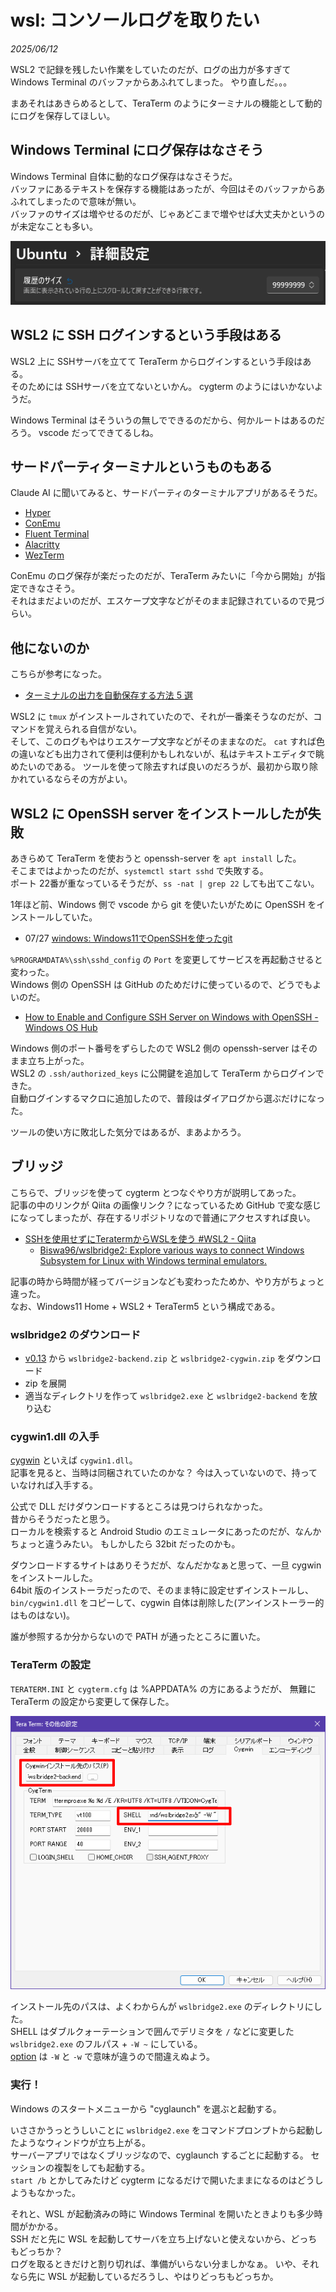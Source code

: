 # wsl: コンソールログを取りたい

_2025/06/12_

WSL2 で記録を残したい作業をしていたのだが、ログの出力が多すぎて Windows Terminal のバッファからあふれてしまった。
やり直しだ。。。

まあそれはあきらめるとして、TeraTerm のようにターミナルの機能として動的にログを保存してほしい。

## Windows Terminal にログ保存はなさそう

Windows Terminal 自体に動的なログ保存はなさそうだ。  
バッファにあるテキストを保存する機能はあったが、今回はそのバッファからあふれてしまったので意味が無い。  
バッファのサイズは増やせるのだが、じゃあどこまで増やせば大丈夫かというのが未定なことも多い。

![image](images/20250612a-1.png)

## WSL2 に SSH ログインするという手段はある

WSL2 上に SSHサーバを立てて TeraTerm からログインするという手段はある。  
そのためには SSHサーバを立てないといかん。
cygterm のようにはいかないようだ。

Windows Terminal はそういうの無しでできるのだから、何かルートはあるのだろう。
vscode だってできてるしね。

## サードパーティターミナルというものもある

Claude AI に聞いてみると、サードパーティのターミナルアプリがあるそうだ。

* [Hyper](https://hyper.is/)
* [ConEmu](https://conemu.github.io/)
* [Fluent Terminal](https://github.com/felixse/FluentTerminal)
* [Alacritty](https://alacritty.org/)
* [WezTerm](https://wezterm.org/)

ConEmu のログ保存が楽だったのだが、TeraTerm みたいに「今から開始」が指定できなさそう。  
それはまだよいのだが、エスケープ文字などがそのまま記録されているので見づらい。

## 他にないのか

こちらが参考になった。

* [ターミナルの出力を自動保存する方法 5 選](https://zenn.dev/noraworld/articles/log-session-input)

WSL2 に `tmux` がインストールされていたので、それが一番楽そうなのだが、コマンドを覚えられる自信がない。  
そして、このログもやはりエスケープ文字などがそのままなのだ。
`cat` すれば色の違いなども出力されて便利は便利かもしれないが、私はテキストエディタで眺めたいのである。
ツールを使って除去すれば良いのだろうが、最初から取り除かれているならその方がよい。

## WSL2 に OpenSSH server をインストールしたが失敗

あきらめて TeraTerm を使おうと openssh-server を `apt install` した。  
そこまではよかったのだが、`systemctl start sshd` で失敗する。  
ポート 22番が重なっているそうだが、`ss -nat | grep 22` しても出てこない。

1年ほど前、Windows 側で vscode から git を使いたいがために OpenSSH をインストールしていた。

* 07/27 [windows: Windows11でOpenSSHを使ったgit](/2024/07/20240727-ssh.html)

`%PROGRAMDATA%\ssh\sshd_config` の `Port` を変更してサービスを再起動させると変わった。  
Windows 側の OpenSSH は GitHub のためだけに使っているので、どうでもよいのだ。

* [How to Enable and Configure SSH Server on Windows with OpenSSH - Windows OS Hub](https://woshub.com/connect-to-windows-via-ssh/)

Windows 側のポート番号をずらしたので WSL2 側の openssh-server はそのまま立ち上がった。  
WSL2 の `.ssh/authorized_keys` に公開鍵を追加して TeraTerm からログインできた。  
自動ログインするマクロに追加したので、普段はダイアログから選ぶだけになった。

ツールの使い方に敗北した気分ではあるが、まあよかろう。

## ブリッジ

こちらで、ブリッジを使って cygterm とつなぐやり方が説明してあった。  
記事の中のリンクが Qiita の画像リンク？になっているため GitHub で変な感じになってしまったが、存在するリポジトリなので普通にアクセスすれば良い。

* [SSHを使用せずにTeratermからWSLを使う #WSL2 - Qiita](https://qiita.com/nullzebra/items/6bfe92646ddbaa548977)
  * [Biswa96/wslbridge2: Explore various ways to connect Windows Subsystem for Linux with Windows terminal emulators.](https://github.com/Biswa96/wslbridge2)

記事の時から時間が経ってバージョンなども変わったためか、やり方がちょっと違った。  
なお、Windows11 Home + WSL2 + TeraTerm5 という構成である。

### wslbridge2 のダウンロード

* [v0.13](https://github.com/Biswa96/wslbridge2/releases/tag/v0.13) から `wslbridge2-backend.zip` と `wslbridge2-cygwin.zip` をダウンロード
* zip を展開
* 適当なディレクトリを作って `wslbridge2.exe` と `wslbridge2-backend` を放り込む

### cygwin1.dll の入手

[cygwin](https://www.cygwin.com/) といえば `cygwin1.dll`。  
記事を見ると、当時は同梱されていたのかな？ 
今は入っていないので、持っていなければ入手する。

公式で DLL だけダウンロードするところは見つけられなかった。  
昔からそうだったと思う。  
ローカルを検索すると Android Studio のエミュレータにあったのだが、なんかちょっと違うみたい。
もしかしたら 32bit だったのかも。

ダウンロードするサイトはありそうだが、なんだかなぁと思って、一旦 cygwin をインストールした。  
64bit 版のインストーラだったので、そのまま特に設定せずインストールし、`bin/cygwin1.dll` をコピーして、cygwin 自体は削除した(アンインストーラー的はものはない)。

誰が参照するか分からないので PATH が通ったところに置いた。

### TeraTerm の設定

`TERATERM.INI` と `cygterm.cfg` は %APPDATA% の方にあるようだが、
無難に TeraTerm の設定から変更して保存した。

![image](images/20250614a-1.png)

インストール先のパスは、よくわからんが `wslbridge2.exe` のディレクトリにした。  
SHELL はダブルクォーテーションで囲んでデリミタを `/` などに変更した `wslbridge2.exe` のフルパス + `-W ~` にしている。  
[option](https://github.com/Biswa96/wslbridge2?tab=readme-ov-file#options) は `-W` と `-w` で意味が違うので間違えぬよう。

### 実行！

Windows のスタートメニューから "cyglaunch" を選ぶと起動する。

いささかうっとうしいことに `wslbridge2.exe` をコマンドプロンプトから起動したようなウィンドウが立ち上がる。  
サーバーアプリではなくブリッジなので、cyglaunch するごとに起動する。
セッションの複製をしても起動する。  
`start /b` とかしてみたけど cygterm になるだけで開いたままになるのはどうしようもなかった。

それと、WSL が起動済みの時に Windows Terminal を開いたときよりも多少時間がかかる。  
SSH だと先に WSL を起動してサーバを立ち上げないと使えないから、どっちもどっちか？  
ログを取るときだけと割り切れば、準備がいらない分ましかなぁ。
いや、それなら先に WSL が起動しているだろうし、やはりどっちもどっちか。
